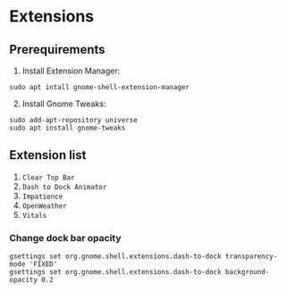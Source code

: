 # Extensions

## Prerequirements
1. Install Extension Manager:
```shell
sudo apt intall gnome-shell-extension-manager
```
2. Install Gnome Tweaks:
```shell
sudo add-apt-repository universe
sudo apt install gnome-tweaks
```
## Extension list
1. `Clear Top Bar`
2. `Dash to Dock Animator`
3. `Impatience`
4. `OpenWeather`
5. `Vitals`

### Change dock bar opacity
 ```shell
gsettings set org.gnome.shell.extensions.dash-to-dock transparency-mode 'FIXED'
gsettings set org.gnome.shell.extensions.dash-to-dock background-opacity 0.2
```